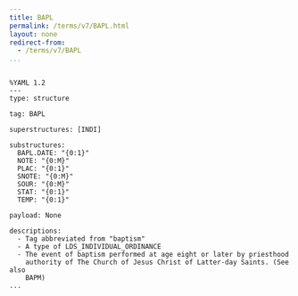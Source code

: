 ```yaml
---
title: BAPL
permalink: /terms/v7/BAPL.html
layout: none
redirect-from:
  - /terms/v7/BAPL
...
```


```

%YAML 1.2
---
type: structure

tag: BAPL

superstructures: [INDI]

substructures:
  BAPL.DATE: "{0:1}"
  NOTE: "{0:M}"
  PLAC: "{0:1}"
  SNOTE: "{0:M}"
  SOUR: "{0:M}"
  STAT: "{0:1}"
  TEMP: "{0:1}"

payload: None

descriptions:
  - Tag abbreviated from "baptism"
  - A type of LDS_INDIVIDUAL_ORDINANCE
  - The event of baptism performed at age eight or later by priesthood
    authority of The Church of Jesus Christ of Latter-day Saints. (See also
    BAPM)
...

```